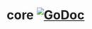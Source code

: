 # core [![GoDoc](https://godoc.org/github.com/ubclaunchpad/pinpoint/core?status.svg)](https://godoc.org/github.com/ubclaunchpad/pinpoint/core) 
